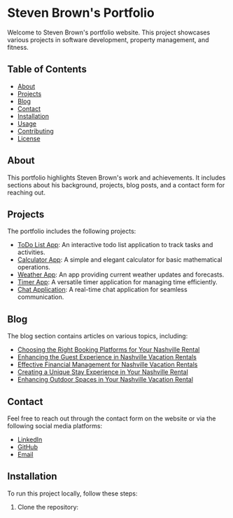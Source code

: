 # Steven Brown's Portfolio

Welcome to Steven Brown's portfolio website. This project showcases various projects in software development, property management, and fitness.

## Table of Contents

- [About](#about)
- [Projects](#projects)
- [Blog](#blog)
- [Contact](#contact)
- [Installation](#installation)
- [Usage](#usage)
- [Contributing](#contributing)
- [License](#license)

## About

This portfolio highlights Steven Brown's work and achievements. It includes sections about his background, projects, blog posts, and a contact form for reaching out.

## Projects

The portfolio includes the following projects:

- [ToDo List App](projects/todo-list-app/index.html): An interactive todo list application to track tasks and activities.
- [Calculator App](projects/calculator-app/index.html): A simple and elegant calculator for basic mathematical operations.
- [Weather App](projects/weather-app/index.html): An app providing current weather updates and forecasts.
- [Timer App](projects/timer-app/index.html): A versatile timer application for managing time efficiently.
- [Chat Application](projects/chat-application/index.html): A real-time chat application for seamless communication.

## Blog

The blog section contains articles on various topics, including:

- [Choosing the Right Booking Platforms for Your Nashville Rental](https://www.nashvillehost.com/blog/choosing-the-right-booking-platforms-for-your-nashville-rental)
- [Enhancing the Guest Experience in Nashville Vacation Rentals](https://www.nashvillehost.com/blog/enhancing-the-guest-experience-in-nashville-vacation-rentals)
- [Effective Financial Management for Nashville Vacation Rentals](https://www.nashvillehost.com/blog/effective-financial-management-for-nashville-vacation-rentals)
- [Creating a Unique Stay Experience in Your Nashville Rental](https://www.nashvillehost.com/blog/creating-a-unique-stay-experience-in-your-nashville-rental)
- [Enhancing Outdoor Spaces in Your Nashville Vacation Rental](https://www.nashvillehost.com/blog/enhancing-outdoor-spaces-in-your-nashville-vacation-rental)

## Contact

Feel free to reach out through the contact form on the website or via the following social media platforms:

- [LinkedIn](https://www.linkedin.com/in/steven00brown/)
- [GitHub](https://github.com/vacationC0DER)
- [Email](mailto:stevenbrown@bnbventuresco.com)

## Installation

To run this project locally, follow these steps:

1. Clone the repository:
